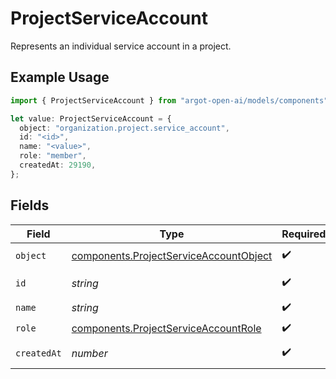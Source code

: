 # ProjectServiceAccount

Represents an individual service account in a project.

## Example Usage

```typescript
import { ProjectServiceAccount } from "argot-open-ai/models/components";

let value: ProjectServiceAccount = {
  object: "organization.project.service_account",
  id: "<id>",
  name: "<value>",
  role: "member",
  createdAt: 29190,
};
```

## Fields

| Field                                                                                            | Type                                                                                             | Required                                                                                         | Description                                                                                      |
| ------------------------------------------------------------------------------------------------ | ------------------------------------------------------------------------------------------------ | ------------------------------------------------------------------------------------------------ | ------------------------------------------------------------------------------------------------ |
| `object`                                                                                         | [components.ProjectServiceAccountObject](../../models/components/projectserviceaccountobject.md) | :heavy_check_mark:                                                                               | The object type, which is always `organization.project.service_account`                          |
| `id`                                                                                             | *string*                                                                                         | :heavy_check_mark:                                                                               | The identifier, which can be referenced in API endpoints                                         |
| `name`                                                                                           | *string*                                                                                         | :heavy_check_mark:                                                                               | The name of the service account                                                                  |
| `role`                                                                                           | [components.ProjectServiceAccountRole](../../models/components/projectserviceaccountrole.md)     | :heavy_check_mark:                                                                               | `owner` or `member`                                                                              |
| `createdAt`                                                                                      | *number*                                                                                         | :heavy_check_mark:                                                                               | The Unix timestamp (in seconds) of when the service account was created                          |